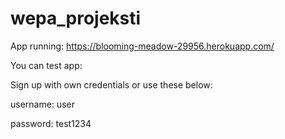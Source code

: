 # wepa_projeksti

App running:
https://blooming-meadow-29956.herokuapp.com/

You can test app:

Sign up with own credentials or use these below:

username: user

password: test1234
